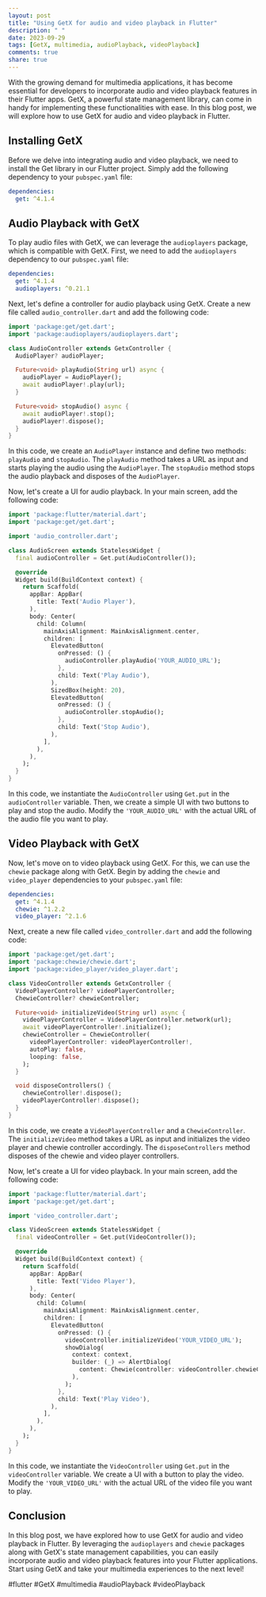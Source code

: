 ```yaml
---
layout: post
title: "Using GetX for audio and video playback in Flutter"
description: " "
date: 2023-09-29
tags: [GetX, multimedia, audioPlayback, videoPlayback]
comments: true
share: true
---
```


With the growing demand for multimedia applications, it has become essential for developers to incorporate audio and video playback features in their Flutter apps. GetX, a powerful state management library, can come in handy for implementing these functionalities with ease. In this blog post, we will explore how to use GetX for audio and video playback in Flutter.

## Installing GetX

Before we delve into integrating audio and video playback, we need to install the Get library in our Flutter project. Simply add the following dependency to your `pubspec.yaml` file:

```yaml
dependencies:
  get: ^4.1.4
```

## Audio Playback with GetX

To play audio files with GetX, we can leverage the `audioplayers` package, which is compatible with GetX. First, we need to add the `audioplayers` dependency to our `pubspec.yaml` file:

```yaml
dependencies:
  get: ^4.1.4
  audioplayers: ^0.21.1
```

Next, let's define a controller for audio playback using GetX. Create a new file called `audio_controller.dart` and add the following code:

```dart
import 'package:get/get.dart';
import 'package:audioplayers/audioplayers.dart';

class AudioController extends GetxController {
  AudioPlayer? audioPlayer;

  Future<void> playAudio(String url) async {
    audioPlayer = AudioPlayer();
    await audioPlayer!.play(url);
  }

  Future<void> stopAudio() async {
    await audioPlayer!.stop();
    audioPlayer!.dispose();
  }
}
```

In this code, we create an `AudioPlayer` instance and define two methods: `playAudio` and `stopAudio`. The `playAudio` method takes a URL as input and starts playing the audio using the `AudioPlayer`. The `stopAudio` method stops the audio playback and disposes of the `AudioPlayer`.

Now, let's create a UI for audio playback. In your main screen, add the following code:

```dart
import 'package:flutter/material.dart';
import 'package:get/get.dart';

import 'audio_controller.dart';

class AudioScreen extends StatelessWidget {
  final audioController = Get.put(AudioController());

  @override
  Widget build(BuildContext context) {
    return Scaffold(
      appBar: AppBar(
        title: Text('Audio Player'),
      ),
      body: Center(
        child: Column(
          mainAxisAlignment: MainAxisAlignment.center,
          children: [
            ElevatedButton(
              onPressed: () {
                audioController.playAudio('YOUR_AUDIO_URL');
              },
              child: Text('Play Audio'),
            ),
            SizedBox(height: 20),
            ElevatedButton(
              onPressed: () {
                audioController.stopAudio();
              },
              child: Text('Stop Audio'),
            ),
          ],
        ),
      ),
    );
  }
}
```

In this code, we instantiate the `AudioController` using `Get.put` in the `audioController` variable. Then, we create a simple UI with two buttons to play and stop the audio. Modify the `'YOUR_AUDIO_URL'` with the actual URL of the audio file you want to play.

## Video Playback with GetX

Now, let's move on to video playback using GetX. For this, we can use the `chewie` package along with GetX. Begin by adding the `chewie` and `video_player` dependencies to your `pubspec.yaml` file:

```yaml
dependencies:
  get: ^4.1.4
  chewie: ^1.2.2
  video_player: ^2.1.6
```

Next, create a new file called `video_controller.dart` and add the following code:

```dart
import 'package:get/get.dart';
import 'package:chewie/chewie.dart';
import 'package:video_player/video_player.dart';

class VideoController extends GetxController {
  VideoPlayerController? videoPlayerController;
  ChewieController? chewieController;

  Future<void> initializeVideo(String url) async {
    videoPlayerController = VideoPlayerController.network(url);
    await videoPlayerController!.initialize();
    chewieController = ChewieController(
      videoPlayerController: videoPlayerController!,
      autoPlay: false,
      looping: false,
    );
  }

  void disposeControllers() {
    chewieController!.dispose();
    videoPlayerController!.dispose();
  }
}
```

In this code, we create a `VideoPlayerController` and a `ChewieController`. The `initializeVideo` method takes a URL as input and initializes the video player and chewie controller accordingly. The `disposeControllers` method disposes of the chewie and video player controllers.

Now, let's create a UI for video playback. In your main screen, add the following code:

```dart
import 'package:flutter/material.dart';
import 'package:get/get.dart';

import 'video_controller.dart';

class VideoScreen extends StatelessWidget {
  final videoController = Get.put(VideoController());

  @override
  Widget build(BuildContext context) {
    return Scaffold(
      appBar: AppBar(
        title: Text('Video Player'),
      ),
      body: Center(
        child: Column(
          mainAxisAlignment: MainAxisAlignment.center,
          children: [
            ElevatedButton(
              onPressed: () {
                videoController.initializeVideo('YOUR_VIDEO_URL');
                showDialog(
                  context: context,
                  builder: (_) => AlertDialog(
                    content: Chewie(controller: videoController.chewieController!),
                  ),
                );
              },
              child: Text('Play Video'),
            ),
          ],
        ),
      ),
    );
  }
}
```

In this code, we instantiate the `VideoController` using `Get.put` in the `videoController` variable. We create a UI with a button to play the video. Modify the `'YOUR_VIDEO_URL'` with the actual URL of the video file you want to play.

## Conclusion

In this blog post, we have explored how to use GetX for audio and video playback in Flutter. By leveraging the `audioplayers` and `chewie` packages along with GetX's state management capabilities, you can easily incorporate audio and video playback features into your Flutter applications. Start using GetX and take your multimedia experiences to the next level!

#flutter #GetX #multimedia #audioPlayback #videoPlayback